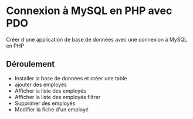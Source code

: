     
# Connexion à MySQL en PHP avec PDO

Créer d'une application de base de données avec une connexion à MySQL en PHP


## Déroulement

- Installer la base de données et créer une table
- ajouter des employés
- Afficher la liste des employés
- Afficher la liste des employés filtrer 
- Supprimer des employés
- Modifier la fiche d'un employé